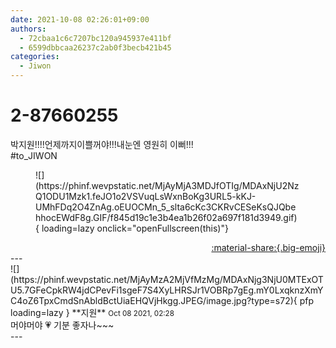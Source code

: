 ```yaml
---
date: 2021-10-08 02:26:01+09:00
authors:
  - 72cbaa1c6c7207bc120a945937e411bf
  - 6599dbbcaa26237c2ab0f3becb421b45
categories:
  - Jiwon
---
```


# 2-87660255

<div class="post-container" markdown="1">
<div class="content-container md-sidebar__scrollwrap" markdown="1">

박지원!!!!언제까지이쁠꺼야!!!내눈엔 영원히 이뻐!!!<br>\#to_JIWON
<figure markdown="1">
![](https://phinf.wevpstatic.net/MjAyMjA3MDJfOTIg/MDAxNjU2NzQ1ODU1Mzk1.feJO1o2VSVuqLsWxnBoKg3URL5-kKJ-UMhFDq2O4ZnAg.oEUOCMn_5_slta6cKc3CKRvCESeKsQJQbehhocEWdF8g.GIF/f845d19c1e3b4ea1b26f02a697f181d3949.gif){ loading=lazy onclick="openFullscreen(this)"}
</figure>


</div>
</div>

<div style="text-align: right;" markdown="1">
<a href="https://weverse.io/fromis9/fanpost/2-87660255" style="text-align: right;">:material-share:{.big-emoji}</a>
</div>
---

<div class="comments-container md-sidebar__scrollwrap" markdown="1">
<div class="comment" markdown="1">
<div class='id-container' markdown="1">
![](https://phinf.wevpstatic.net/MjAyMzA2MjVfMzMg/MDAxNjg3NjU0MTExOTU5.7GFeCpkRW4jdCPevFi1sgeF7S4XyLHRSJr1VOBRp7gEg.mY0LxqknzXmYC4oZ6TpxCmdSnAbldBctUiaEHQVjHkgg.JPEG/image.jpg?type=s72){ pfp loading=lazy }
**<span class="artist">지원</span>** <small>Oct 08 2021, 02:28</small><br>
</div>
<div class='comment-body' markdown="1">
머야머야 💗 기분 좋자나~~~
</div>
</div>
</div>
---
